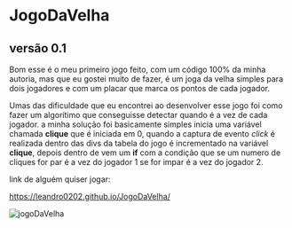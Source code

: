 # JogoDaVelha

## versão 0.1

Bom esse é o meu primeiro jogo feito, com um código 100% da minha autoria, mas que eu gostei muito de fazer, é um joga da velha simples para dois jogadores e com um placar que marca os pontos de cada jogador.

Umas das dificuldade que eu encontrei ao desenvolver esse jogo foi como fazer um algorítimo que conseguisse detectar quando é a vez de cada jogador. a minha solução foi basicamente simples inicia uma variável chamada **clique**  que é iniciada em 0, quando a captura de evento _click_  é realizada dentro das divs da tabela do jogo é incrementado na variável **clique**, depois dentro de vem um **if** com a condição que se um numero de cliques for par é a vez do jogador 1 se for impar é a vez do jogador 2.

link de alguém quiser jogar:

https://leandro0202.github.io/JogoDaVelha/


 
![jogoDaVelha](https://user-images.githubusercontent.com/71714626/135737359-1b766fa2-d28c-48fe-bf2a-319acbbfaefe.png)
